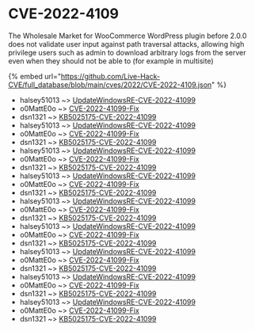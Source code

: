 # CVE-2022-4109

The Wholesale Market for WooCommerce WordPress plugin before 2.0.0 does not validate user input against path traversal attacks, allowing high privilege users such as admin to download arbitrary logs from the server even when they should not be able to (for example in multisite)

{% embed url="https://github.com/Live-Hack-CVE/full_database/blob/main/cves/2022/CVE-2022-4109.json" %}


* halsey51013 ~> [UpdateWindowsRE-CVE-2022-41099](https://www.alice-snow.ru/2022/database/cve-2022-4109/updatewindowsre-cve-2022-41099-halsey51013)
* o0MattE0o ~> [CVE-2022-41099-Fix](https://www.alice-snow.ru/2022/database/cve-2022-4109/cve-2022-41099-fix-o0matte0o)
* dsn1321 ~> [KB5025175-CVE-2022-41099](https://www.alice-snow.ru/2022/database/cve-2022-4109/kb5025175-cve-2022-41099-dsn1321)
* halsey51013 ~> [UpdateWindowsRE-CVE-2022-41099](https://www.alice-snow.ru/2022/database/cve-2022-4109/updatewindowsre-cve-2022-41099-halsey51013)
* o0MattE0o ~> [CVE-2022-41099-Fix](https://www.alice-snow.ru/2022/database/cve-2022-4109/cve-2022-41099-fix-o0matte0o)
* dsn1321 ~> [KB5025175-CVE-2022-41099](https://www.alice-snow.ru/2022/database/cve-2022-4109/kb5025175-cve-2022-41099-dsn1321)
* halsey51013 ~> [UpdateWindowsRE-CVE-2022-41099](https://www.alice-snow.ru/2022/database/cve-2022-4109/updatewindowsre-cve-2022-41099-halsey51013)
* o0MattE0o ~> [CVE-2022-41099-Fix](https://www.alice-snow.ru/2022/database/cve-2022-4109/cve-2022-41099-fix-o0matte0o)
* dsn1321 ~> [KB5025175-CVE-2022-41099](https://www.alice-snow.ru/2022/database/cve-2022-4109/kb5025175-cve-2022-41099-dsn1321)
* halsey51013 ~> [UpdateWindowsRE-CVE-2022-41099](https://www.alice-snow.ru/2022/database/cve-2022-4109/updatewindowsre-cve-2022-41099-halsey51013)
* o0MattE0o ~> [CVE-2022-41099-Fix](https://www.alice-snow.ru/2022/database/cve-2022-4109/cve-2022-41099-fix-o0matte0o)
* dsn1321 ~> [KB5025175-CVE-2022-41099](https://www.alice-snow.ru/2022/database/cve-2022-4109/kb5025175-cve-2022-41099-dsn1321)
* halsey51013 ~> [UpdateWindowsRE-CVE-2022-41099](https://www.alice-snow.ru/2022/database/cve-2022-4109/updatewindowsre-cve-2022-41099-halsey51013)
* o0MattE0o ~> [CVE-2022-41099-Fix](https://www.alice-snow.ru/2022/database/cve-2022-4109/cve-2022-41099-fix-o0matte0o)
* dsn1321 ~> [KB5025175-CVE-2022-41099](https://www.alice-snow.ru/2022/database/cve-2022-4109/kb5025175-cve-2022-41099-dsn1321)
* halsey51013 ~> [UpdateWindowsRE-CVE-2022-41099](https://www.alice-snow.ru/2022/database/cve-2022-4109/updatewindowsre-cve-2022-41099-halsey51013)
* o0MattE0o ~> [CVE-2022-41099-Fix](https://www.alice-snow.ru/2022/database/cve-2022-4109/cve-2022-41099-fix-o0matte0o)
* dsn1321 ~> [KB5025175-CVE-2022-41099](https://www.alice-snow.ru/2022/database/cve-2022-4109/kb5025175-cve-2022-41099-dsn1321)
* halsey51013 ~> [UpdateWindowsRE-CVE-2022-41099](https://www.alice-snow.ru/2022/database/cve-2022-4109/updatewindowsre-cve-2022-41099-halsey51013)
* o0MattE0o ~> [CVE-2022-41099-Fix](https://www.alice-snow.ru/2022/database/cve-2022-4109/cve-2022-41099-fix-o0matte0o)
* dsn1321 ~> [KB5025175-CVE-2022-41099](https://www.alice-snow.ru/2022/database/cve-2022-4109/kb5025175-cve-2022-41099-dsn1321)
* halsey51013 ~> [UpdateWindowsRE-CVE-2022-41099](https://www.alice-snow.ru/2022/database/cve-2022-4109/updatewindowsre-cve-2022-41099-halsey51013)
* o0MattE0o ~> [CVE-2022-41099-Fix](https://www.alice-snow.ru/2022/database/cve-2022-4109/cve-2022-41099-fix-o0matte0o)
* dsn1321 ~> [KB5025175-CVE-2022-41099](https://www.alice-snow.ru/2022/database/cve-2022-4109/kb5025175-cve-2022-41099-dsn1321)
* halsey51013 ~> [UpdateWindowsRE-CVE-2022-41099](https://www.alice-snow.ru/2022/database/cve-2022-4109/updatewindowsre-cve-2022-41099-halsey51013)
* o0MattE0o ~> [CVE-2022-41099-Fix](https://www.alice-snow.ru/2022/database/cve-2022-4109/cve-2022-41099-fix-o0matte0o)
* dsn1321 ~> [KB5025175-CVE-2022-41099](https://www.alice-snow.ru/2022/database/cve-2022-4109/kb5025175-cve-2022-41099-dsn1321)